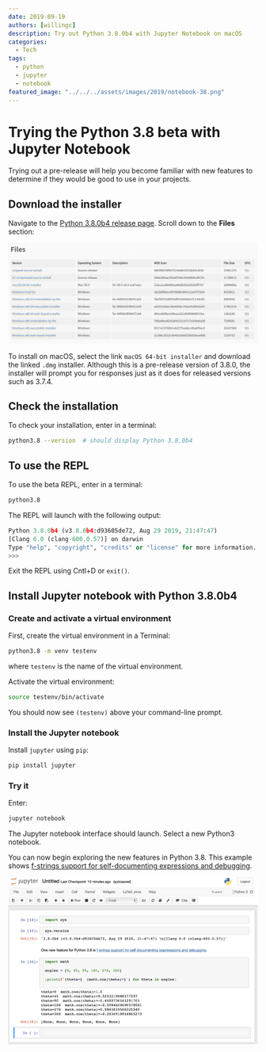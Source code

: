 ```yaml
---
date: 2019-09-19
authors: [willingc]
description: Try out Python 3.8.0b4 with Jupyter Notebook on macOS
categories:
  - Tech
tags:
  - python
  - jupyter
  - notebook
featured_image: "../../../assets/images/2019/notebook-38.png"
---
```


# Trying the Python 3.8 beta with Jupyter Notebook

Trying out a pre-release will help you become familiar with new features to determine if they would be good to use in your projects.

<!-- more -->
## Download the installer

Navigate to the [Python 3.8.0b4 release page](https://www.python.org/downloads/release/python-380b4/). Scroll down to the **Files** section:

![](../../../assets/images/2019/python38files.png)

To install on macOS, select the link `macOS 64-bit installer` and download the linked `.dmg`
installer. Although this is a pre-release version of 3.8.0, the installer will prompt you
for responses just as it does for released versions such as 3.7.4.

## Check the installation

To check your installation, enter in a terminal:

```bash
python3.8 --version  # should display Python 3.8.0b4
```

## To use the REPL

To use the beta REPL, enter in a terminal:

```bash
python3.8
```

The REPL will launch with the following output:

```python
Python 3.8.0b4 (v3.8.0b4:d93605de72, Aug 29 2019, 21:47:47)
[Clang 6.0 (clang-600.0.57)] on darwin
Type "help", "copyright", "credits" or "license" for more information.
>>>
```

Exit the REPL using Cntl+D or `exit()`.

## Install Jupyter notebook with Python 3.8.0b4

### Create and activate a virtual environment

First, create the virtual environment in a Terminal:

```bash
python3.8 -m venv testenv
```

where `testenv` is the name of the virtual environment.

Activate the virtual environment:

```bash
source testenv/bin/activate
```

You should now see `(testenv)` above your command-line prompt.

### Install the Jupyter notebook

Install `jupyter` using `pip`:

```bash
pip install jupyter
```

### Try it

Enter:

```bash
jupyter notebook
```

The Jupyter notebook interface should launch. Select a new Python3 notebook.

You can now begin exploring the new features in Python 3.8. This example shows
[f-strings support for self-documenting expressions and debugging](https://docs.python.org/3.8/whatsnew/3.8.html#f-strings-support-for-self-documenting-expressions-and-debugging).

![](../../../assets/images/2019/notebook-38.png)
